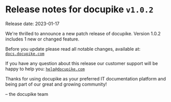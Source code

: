 # Release notes for docupike `v1.0.2`

Release date: 2023-01-17

We're thrilled to announce a new patch release of docupike. Version 1.0.2 includes 1 new or changed feature.

Before you update please read all notable changes, available at: [`docs.docupike.com`](https://docs.docupike.com/en/ref/changelog.html)

If you have any question about this release our customer support will be happy to help you: [`help@docupike.com`](mailto:help@docupike.com)

Thanks for using docupike as your preferred IT documentation platform and being part of our great and growing community!

– the docupike team

